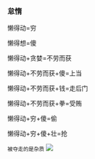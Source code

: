 ### 怠惰
懒得动=穷

懒得想=傻

懒得动+贪婪=不劳而获

懒得动+不劳而获+傻=上当

懒得动+不劳而获+钱=走后门

懒得动+不劳而获+拳=受贿

懒得动+穷+傻=偷

懒得动+穷+傻+壮=抢

`被夺走的是杂质`
![](http://s3.pfp.sina.net/ea/ad/3/1/fab01d41c81813722d88480f087208e9.gif)
